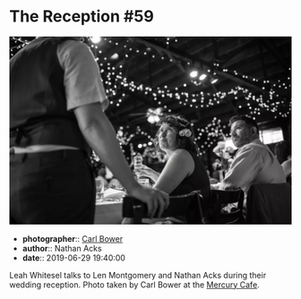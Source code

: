 # The Reception \#59

![Leah Whitsel talks to Len Montgomery and Nathan Acks](assets/2019-06-29-set-3-the-reception-59.webp)

* **photographer**:: [Carl Bower](https://carlbowerphotos.com)
* **author**:: Nathan Acks
* **date**:: 2019-06-29 19:40:00

Leah Whitesel talks to Len Montgomery and Nathan Acks during their wedding reception. Photo taken by Carl Bower at the [Mercury Cafe](http://mercurycafe.com).

